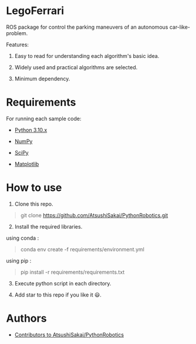 # LegoFerrari

ROS package for control the parking maneuvers of an autonomous car-like-problem.

Features:

1. Easy to read for understanding each algorithm's basic idea.

2. Widely used and practical algorithms are selected.

3. Minimum dependency.


# Requirements

For running each sample code:

- [Python 3.10.x](https://www.python.org/)
 
- [NumPy](https://numpy.org/)
 
- [SciPy](https://scipy.org/)
 
- [Matplotlib](https://matplotlib.org/)
 

# How to use

1. Clone this repo.

> git clone https://github.com/AtsushiSakai/PythonRobotics.git

2. Install the required libraries.

using conda :

> conda env create -f requirements/environment.yml
 
using pip :

> pip install -r requirements/requirements.txt

3. Execute python script in each directory.

4. Add star to this repo if you like it :smiley:. 


# Authors

- [Contributors to AtsushiSakai/PythonRobotics](https://github.com/AtsushiSakai/PythonRobotics/graphs/contributors)

